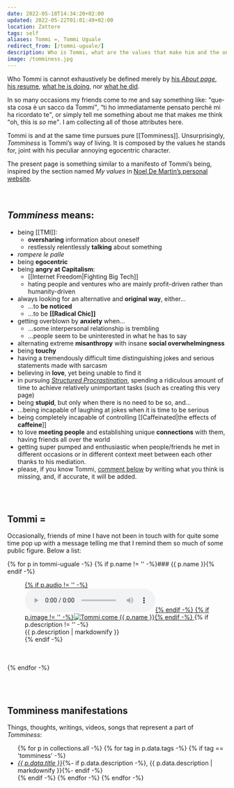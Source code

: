 ```yaml
---
date: 2022-05-18T14:34:20+02:00
updated: 2022-05-22T01:01:49+02:00
location: Zattere
tags: self
aliases: Tommi =, Tommi Uguale
redirect_from: [/tommi-uguale/]
description: Who is Tommi, what are the values that make him and the ones he stands for
image: /tomminess.jpg
---
```

Who Tommi is cannot exhaustively be defined merely by [his <cite>About page</cite>](/about 'About Tommi'), [his resume](https://cv.tommi.space 'Tommi’s CV'), [what he is doing](/now 'Now - tommi.space'), nor <a href='/tutto' title='“Tutto”, all the stuff Tommi does' hreflang='it'>what he did</a>.

In so many occasions my friends come to me and say something like: <q lang='it'>questa cosa è un sacco da Tommi</q>, <q lang='it'>ti ho immediatamente pensato perché mi ha ricordato te</q>, or simply tell me something about me that makes me think <q>oh, this is *so* me</q>. I am collecting all of those attributes here.

Tommi is and at the same time pursues pure [[Tomminess]].
Unsurprisingly, <cite>Tomminess</cite> is Tommi’s way of living. It is composed by the values he stands for, joint with his peculiar annoying egocentric character.

<div class='box'>
	The present page is something similar to a manifesto of Tommi’s being, inspired by the section named <cite>My values</cite> in <a href='https://noeldemartin.com' title='Noel De Martin’s personal website'>Noel De Martin’s personal website</a>.
</div>

<br>
<br>

## <cite>Tomminess</cite> means:

- being [[TMI]]:
	- **oversharing** information about oneself
	- restlessly relentlessly **talking** about something
- <em lang='it'>rompere le palle</em>
- being **egocentric**
- being **angry at Capitalism**:
	- [[Internet Freedom|Fighting Big Tech]]
	- hating people and ventures who are mainly profit-driven rather than humanity-driven
- always looking for an alternative and **original way**, either…
	- …to **be noticed**
	- …to be **[[Radical Chic]]**
- getting overblown by **anxiety** when…
	- …some interpersonal relationship is trembling
	- …people seem to be uninterested in what he has to say
- alternating extreme **misanthropy** with insane **social overwhelmingness**
- being **touchy**
- having a tremendously difficult time distinguishing jokes and serious statements made with sarcasm
- believing in **love**, yet being unable to find it
- in pursuing <cite><a href='/procrastinazione' title='L’Arte del Procrastinare'>Structured Procrastination</a></cite>, spending a ridiculous amount of time to achieve relatively unimportant tasks (such as creating this very page)
- being **stupid**, but only when there is no need to be so, and…
- …being incapable of laughing at jokes when it is time to be serious
- being completely incapable of controlling [[Caffeinated|the effects of **caffeine**]]
- to love **meeting people** and establishing unique **connections** with them, having friends all over the world
- getting super pumped and enthusiastic when people/friends he met in different occasions or in different context meet between each other thanks to his mediation.
- please, if you know Tommi, [comment below](#comments) by writing what you think is missing, and, if accurate, it will be added.

<br>
<br>

## Tommi =

Occasionally, friends of mine I have not been in touch with for quite some time pop up with a message telling me that I remind them so much of some public figure. Below a list:

{% for p in tommi-uguale -%}
	{% if p.name != '' -%}### {{ p.name }}{% endif -%}
	<figure>
		<a href='{{ p.url }}'>
			{% if p.audio != '' -%}<audio controls src='{{ p.audio }}'></audio>{% endif -%}
			{% if p.image != '' -%}<img src='{{ p.image }}' title='Tommi come {{ p.name }}'>{% endif -%}
		</a>
		{% if p.description != '' -%}<figcaption>{{ p.description | markdownify }}</figcaption>{% endif -%}
	</figure>
	<br>
	<br>
{% endfor -%}

<br>
<br>

## Tomminess manifestations

Things, thoughts, writings, videos, songs that represent a part of <cite>Tomminess</cite>:

<ul>
	{% for p in collections.all -%}
		{% for tag in p.data.tags -%}
			{% if tag == 'tomminess' -%}
				<li lang='{{ p.data.lang }}'><cite><a href='{{ p.url }}' hreflang='{{ p.data.lang }}' title='{{ p.data.title }}'>{{ p.data.title }}</a></cite>{%- if p.data.description -%}, {{ p.data.description | markdownify }}{%- endif -%}</li>
			{% endif -%}
		{% endfor -%}
	{% endfor -%}
</ul>